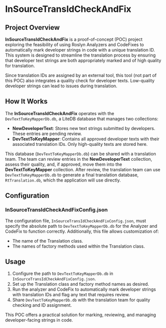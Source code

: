 # InSourceTransIdCheckAndFix

## Project Overview

**InSourceTransIdCheckAndFix** is a proof-of-concept (POC) project exploring the feasibility of using Roslyn Analyzers and CodeFixes to automatically mark developer strings in code with a unique translation ID. This system is designed to streamline the translation process by ensuring that developer text strings are both appropriately marked and of high quality for translation.

Since translation IDs are assigned by an external tool, this tool (not part of this POC) also integrates a quality check for developer texts. Low-quality developer strings can lead to issues during translation.

## How It Works

The **InSourceTransIdCheckAndFix** operates with the `DevTextToKeyMapperDb.db`, a LiteDB database that manages two collections:

- **NewDeveloperText**: Stores new text strings submitted by developers. These entries are pending review.
- **DevTextToKeyMapper**: Contains all approved developer texts with their associated translation IDs. Only high-quality texts are stored here.

This database (`DevTextToKeyMapperDb.db`) can be shared with a translation team. The team can review entries in the **NewDeveloperText** collection, assess their quality, and, if approved, move them into the **DevTextToKeyMapper** collection. After review, the translation team can use `DevTextToKeyMapperDb.db` to generate a final translation database, `RtTranslation.db`, which the application will use directly.

## Configuration

### InSourceTransIdCheckAndFixConfig.json

The configuration file, `InSourceTransIdCheckAndFixConfig.json`, must specify the absolute path to `DevTextToKeyMapperDb.db` for the Analyzer and CodeFix to function correctly. Additionally, this file allows customization of:
- The name of the Translation class.
- The names of factory methods used within the Translation class.

## Usage

1. Configure the path to `DevTextToKeyMapperDb.db` in `InSourceTransIdCheckAndFixConfig.json`.
2. Set up the Translation class and factory method names as desired.
3. Run the analyzer and CodeFix to automatically mark developer strings with translation IDs and flag any text that requires review.
4. Share `DevTextToKeyMapperDb.db` with the translation team for quality checking and ID assignment.

This POC offers a practical solution for marking, reviewing, and managing developer-facing strings in code.
